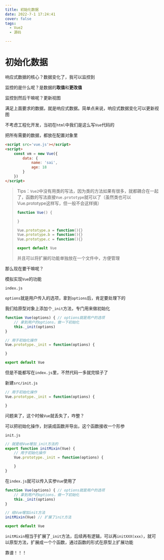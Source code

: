 ```yaml
---
title: 初始化数据
date: 2022-7-1 17:24:41
cover: false
tags:
  - Vue2
  - 源码

---
```


# 初始化数据

响应式数据的核心？数据变化了，我可以监控到

监控的是什么呢？是数据的**取值**和**更改值**

监控到然后干嘛呢？更新视图

满足上面要求的数据，就是响应式数据。简单点来说，响应式数据变化可以更新视图



不考虑工程化开发，当初在`html`中我们是这么写`Vue`代码的

把所有需要的数据，都放在配置对象里

```html
<script src='vue.js'></script>
<script>
	const vm = new Vue({
        data: {
            name: 'sai',
            age: 18
        }
    })
</script>
```



> Tips：`Vue2`中没有用类的写法，因为类的方法如果有很多，就都耦合在一起了，函数的写法直接`Vue.prototype`就可以了（虽然类也可以Vue.prototype这样写，但一般不会这样搞）
>
> ```js
> function Vue() {
> 
> }
> 
> Vue.prototype.a = function(){}
> Vue.prototype.b = function(){}
> Vue.prototype.c = function(){}
> 
> export default Vue
> ```
>
> 并且可以将扩展的功能单独放在一个文件中，方便管理



那么现在要干嘛呢？

模拟实现`Vue`的功能

`index.js`

`options`就是用户传入的选项，拿到`options`后，肯定要处理下的

我们给原型对象上添加个`_init`方法，专门用来做初始化

```js
function Vue(options) { // options就是用户的选项
    // 拿到用户的options，做一下初始化
    this._init(options)
}

// 用于初始化操作
Vue.prototype._init = function(options) {

}

export default Vue
```

但是不能都写在`index.js`里，不然代码一多就完犊子了

新建`src/init.js`

```js
// 用于初始化操作
Vue.prototype._init = function(options) {

}
```

问题来了，这个时候`Vue`就丢失了，咋整？

可以把初始化操作，封装成函数并导出，这个函数接收一个形参

`init.js`

```js
// 就是给Vue增加_init方法的
export function initMixin(Vue) {
    // 用于初始化操作
    Vue.prototype._init = function(options) {

    }
}
```

在`index.js`就可以传入实参`Vue`使用了

```js
function Vue(options) { // options就是用户的选项
    // 拿到用户的options，做一下初始化
    this._init(options)
}

// 给Vue增加init方法
initMixin(Vue) // 扩展了init方法

export default Vue
```

`initMixin`相当于扩展了`_init`方法，后续再有逻辑，可以再`initXXX(xxx)`，就可以原型方法，扩展成一个个函数，通过函数的形式在原型上扩展功能

靠谱！！！













